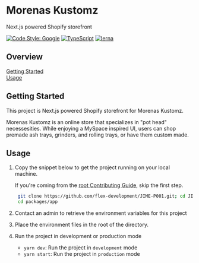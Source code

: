 # Morenas Kustomz

Next.js powered Shopify storefront

[![Code Style: Google](https://img.shields.io/badge/code%20style-google-blueviolet.svg)](https://github.com/google/gts) [![TypeScript](https://badgen.net/badge/-/typescript?icon=typescript&label)](https://www.typescriptlang.org/) [![lerna](https://img.shields.io/badge/maintained%20with-lerna-cc00ff.svg)](https://lerna.js.org/)

## Overview

[Getting Started](#getting-started)  
[Usage](#usage)

## Getting Started

This project is Next.js powered Shopify storefront for Morenas Kustomz.

Morenas Kustomz is an online store that specializes in "pot head" necessesities. While enjoying a MySpace inspired UI, users can shop premade ash trays, grinders, and rolling trays, or have them custom made.

## Usage

1. Copy the snippet below to get the project running on your local machine.

   If you're coming from the [root Contributing Guide](../../../docs/CONTRIBUTING.md), skip the first step.

   ```zsh
    git clone https://github.com/flex-development/JIME-P001.git; cd JIME-P001; yarn
    cd packages/app
   ```

2. Contact an admin to retrieve the environment variables for this project

3. Place the environment files in the root of the directory.

4. Run the project in development or production mode

   - `yarn dev`: Run the project in `development` mode
   - `yarn start`: Run the project in `production` mode
